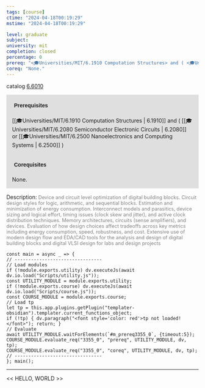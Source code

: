 ```yaml
---
tags: [course]
ctime: "2024-04-18T00:19:29"
mstime: "2024-04-18T00:19:29"

level: graduate
subject: 
university: mit
completion: closed
percentage: 0
prereq: "<🎓Universities/MIT/6.1910 Computation Structures> and ( <🎓Universities/MIT/6.2080 Semiconductor Electronic Circuits> or <🎓Universities/MIT/6.2500 Nanoelectronics and Computing Systems> )"
coreq: "None."
---
```


catalog [6.6010](http://student.mit.edu/catalog/m6b.html#6.6010)

<span style="display: block; padding: 15px; background-color: rgb(100, 100, 100, 0.2);"><font id="m_prereq3355_0" style="display: block; font-family: Arial, sans-serif; font-weight: bold; padding: 5px">Prerequisites</font><br><span id="prereq3355_0">[[🎓Universities/MIT/6.1910 Computation Structures | 6.1910]] and ( [[🎓Universities/MIT/6.2080 Semiconductor Electronic Circuits | 6.2080]] or [[🎓Universities/MIT/6.2500 Nanoelectronics and Computing Systems | 6.2500]] )</span></span>
<span style="display: block; padding: 15px; background-color: rgb(100, 100, 100, 0.2);"><font id="m_coreq3355_0" style="display: block; font-family: Arial, sans-serif; font-weight: bold; padding: 5px">Corequisites</font><br><span id="coreq3355_0">None.</span></span>

<font style="">Description:</font>
<font style="color: grey; font-size: 0.8rem;">Device and circuit level optimization of digital building blocks. Circuit design styles for logic, arithmetic, and sequential blocks. Estimation and minimization of energy consumption. Interconnect models and parasitics, device sizing and logical effort, timing issues (clock skew and jitter), and active clock distribution techniques. Memory architectures, circuits (sense amplifiers), and devices. Evaluation of how design choices affect tradeoffs across key metrics including energy consumption, speed, robustness, and cost. Extensive use of modern design flow and EDA/CAD tools for the analysis and design of digital building blocks and digital VLSI design for labs and design projects</font>

```dataviewjs
const main = async _ => {
// --------------------------------
// Load modules
if (!module.exports.utility) dv.executeJs(await dv.io.load("Scripts/utility.js"));
const UTILITY_MODULE = module.exports.utility;
if (!module.exports.course) dv.executeJs(await dv.io.load("Scripts/course.js"));
const COURSE_MODULE = module.exports.course;
// Load tp
let tp = this.app.plugins.getPlugin("templater-obsidian").templater.current_functions_object;
if (!tp) { dv.paragraph("<font style='color: red'>tp not loaded!</font>"); return; }
// Evaluate
await UTILITY_MODULE.waitForElements(`#m_prereq3355_0`, {timeout:5});
COURSE_MODULE.evaluate_req("3355_0", "prereq", UTILITY_MODULE, dv, tp);
COURSE_MODULE.evaluate_req("3355_0", "coreq", UTILITY_MODULE, dv, tp);
// --------------------------------
}; main();
```

---

<< HELLO, WORLD >>
